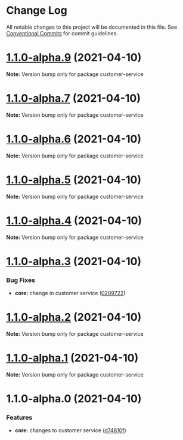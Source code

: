 # Change Log

All notable changes to this project will be documented in this file.
See [Conventional Commits](https://conventionalcommits.org) for commit guidelines.

# [1.1.0-alpha.9](https://github.com/shishirkh/lerna-tuts/compare/master-1.1.0-alpha.8...master-1.1.0-alpha.9) (2021-04-10)

**Note:** Version bump only for package customer-service





# [1.1.0-alpha.7](https://github.com/shishirkh/lerna-tuts/compare/master-1.1.0-alpha.6...master-1.1.0-alpha.7) (2021-04-10)

**Note:** Version bump only for package customer-service





# [1.1.0-alpha.6](https://github.com/shishirkh/lerna-tuts/compare/master-1.1.0-alpha.5...master-1.1.0-alpha.6) (2021-04-10)

**Note:** Version bump only for package customer-service





# [1.1.0-alpha.5](https://github.com/shishirkh/lerna-tuts/compare/master-1.1.0-alpha.4...master-1.1.0-alpha.5) (2021-04-10)

**Note:** Version bump only for package customer-service





# [1.1.0-alpha.4](https://github.com/shishirkh/lerna-tuts/compare/master-1.1.0-alpha.3...master-1.1.0-alpha.4) (2021-04-10)

**Note:** Version bump only for package customer-service





# [1.1.0-alpha.3](https://github.com/shishirkh/lerna-tuts/compare/master-1.1.0-alpha.2...master-1.1.0-alpha.3) (2021-04-10)


### Bug Fixes

* **core:** change in customer service ([0209722](https://github.com/shishirkh/lerna-tuts/commit/0209722064151e8df20d4918db07b7a9d361fd83))





# [1.1.0-alpha.2](https://github.com/shishirkh/lerna-tuts/compare/master-1.1.0-alpha.1...master-1.1.0-alpha.2) (2021-04-10)

**Note:** Version bump only for package customer-service





# [1.1.0-alpha.1](https://github.com/shishirkh/lerna-tuts/compare/master-1.1.0-alpha.0...master-1.1.0-alpha.1) (2021-04-10)

**Note:** Version bump only for package customer-service





# 1.1.0-alpha.0 (2021-04-10)


### Features

* **core:** changes to customer service ([d74810f](https://github.com/shishirkh/lerna-tuts/commit/d74810fa0d264adb58f259f530b285e1e1747d6e))
